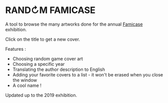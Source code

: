 # RAND↻M FAMICASE

A tool to browse the many artworks done for the annual [Famicase](http://famicase.com/) exhibition.

Click on the title to get a new cover.

Features :
- Choosing random game cover art
- Choosing a specific year
- Translating the author description to English
- Adding your favorite covers to a list - it won't be erased when you close the window
- A cool name !

Updated up to the 2019 exhibition.
